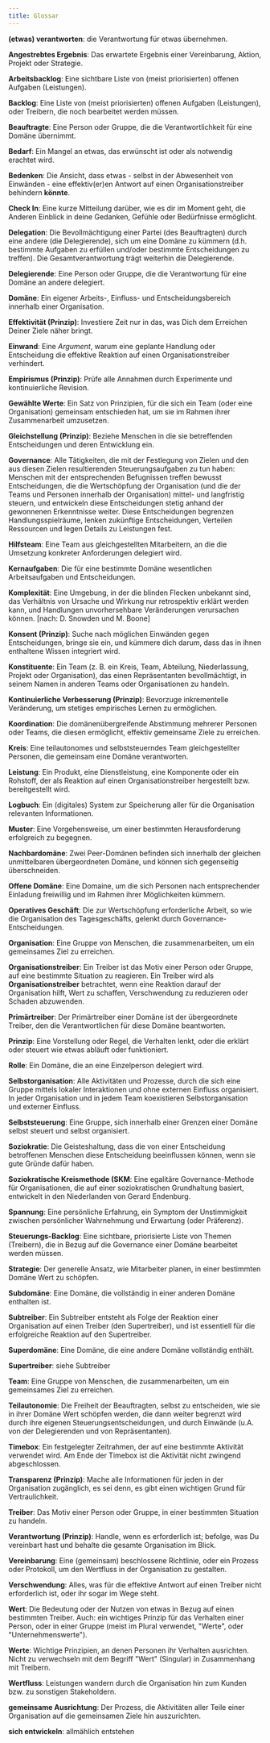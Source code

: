 ```yaml
---
title: Glossar 
---
```


**(etwas) verantworten**: die Verantwortung für etwas übernehmen.

**Angestrebtes Ergebnis**: Das erwartete Ergebnis einer Vereinbarung, Aktion, Projekt oder Strategie.

**Arbeitsbacklog**: Eine sichtbare Liste von (meist priorisierten) offenen Aufgaben (Leistungen).

**Backlog**: Eine Liste von (meist priorisierten) offenen Aufgaben (Leistungen), oder Treibern, die noch bearbeitet werden müssen.

**Beauftragte**: Eine Person oder Gruppe, die die Verantwortlichkeit für eine Domäne übernimmt.

**Bedarf**: Ein Mangel an etwas, das erwünscht ist oder als notwendig erachtet wird.

**Bedenken**: Die Ansicht, dass etwas - selbst in der Abwesenheit von Einwänden - eine effektiv(er)en Antwort auf einen Organisationstreiber behindern **könnte**.

**Check In**: Eine kurze Mitteilung darüber, wie es dir im Moment geht, die Anderen Einblick in deine Gedanken, Gefühle oder Bedürfnisse ermöglicht.

**Delegation**: Die Bevollmächtigung einer Partei (des Beauftragten) durch eine andere (die Delegierende), sich um eine Domäne zu kümmern (d.h. bestimmte Aufgaben zu erfüllen und/oder bestimmte Entscheidungen zu treffen). Die Gesamtverantwortung trägt weiterhin die Delegierende.

**Delegierende**: Eine Person oder Gruppe, die die Verantwortung für eine Domäne an andere delegiert.

**Domäne**: Ein eigener Arbeits-, Einfluss-  und Entscheidungsbereich innerhalb einer Organisation.

**Effektivität (Prinzip)**: Investiere Zeit nur in das, was Dich dem Erreichen Deiner Ziele näher bringt.

**Einwand**: Eine _Argument_, warum eine geplante Handlung oder Entscheidung die effektive Reaktion auf einen Organisationstreiber verhindert.

**Empirismus (Prinzip)**: Prüfe alle Annahmen durch Experimente und kontinuierliche Revision.

**Gewählte Werte**: Ein Satz von Prinzipien, für die sich ein Team (oder eine Organisation) gemeinsam entschieden hat, um sie im Rahmen ihrer Zusammenarbeit umzusetzen.

**Gleichstellung (Prinzip)**: Beziehe Menschen in die sie betreffenden Entscheidungen und deren Entwicklung ein.

**Governance**: Alle Tätigkeiten, die mit der Festlegung von Zielen und den aus diesen Zielen resultierenden Steuerungsaufgaben zu tun haben: Menschen mit der entsprechenden Befugnissen treffen bewusst Entscheidungen, die die Wertschöpfung  der Organisation (und die der Teams und Personen innerhalb der Organisation)  mittel- und langfristig steuern, und entwickeln diese Entscheidungen stetig anhand der gewonnenen Erkenntnisse weiter. Diese Entscheidungen begrenzen Handlungsspielräume, lenken zukünftige Entscheidungen, Verteilen Ressourcen und legen Details zu Leistungen fest.

**Hilfsteam**: Eine Team aus gleichgestellten Mitarbeitern, an die die Umsetzung konkreter Anforderungen delegiert wird.

**Kernaufgaben**: Die für eine bestimmte Domäne wesentlichen Arbeitsaufgaben und Entscheidungen.

**Komplexität**: Eine Umgebung, in der die blinden Flecken unbekannt sind, das Verhältnis von Ursache und Wirkung nur retrospektiv erklärt werden kann, und Handlungen unvorhersehbare Veränderungen verursachen können. [nach: D. Snowden und M. Boone]

**Konsent (Prinzip)**: Suche nach möglichen Einwänden gegen Entscheidungen, bringe sie ein, und kümmere dich darum, dass das in ihnen enthaltene Wissen integriert wird.

**Konstituente**: Ein Team (z. B. ein Kreis, Team, Abteilung, Niederlassung, Projekt oder Organisation), das einen Repräsentanten bevollmächtigt, in seinem Namen in anderen Teams oder Organisationen zu handeln.

**Kontinuierliche Verbesserung (Prinzip)**: Bevorzuge inkrementelle Veränderung, um stetiges empirisches Lernen zu ermöglichen.

**Koordination**: Die domänenübergreifende Abstimmung mehrerer Personen oder Teams, die diesen ermöglicht, effektiv gemeinsame Ziele zu erreichen.

**Kreis**: Eine teilautonomes und selbststeuerndes Team gleichgestellter Personen, die gemeinsam eine Domäne verantworten.

**Leistung**: Ein Produkt, eine Dienstleistung, eine Komponente oder ein Rohstoff, der als Reaktion auf einen Organisationstreiber hergestellt bzw. bereitgestellt wird.

**Logbuch**: Ein (digitales) System zur Speicherung aller für die Organisation relevanten Informationen.

**Muster**: Eine Vorgehensweise, um einer bestimmten Herausforderung erfolgreich zu begegnen.

**Nachbardomäne**: Zwei Peer-Domänen befinden sich innerhalb der gleichen unmittelbaren übergeordneten Domäne, und können sich gegenseitig überschneiden.

**Offene Domäne**: Eine Domaine, um die sich Personen nach entsprechender Einladung freiwillig und im Rahmen ihrer Möglichkeiten kümmern.

**Operatives Geschäft**: Die zur Wertschöpfung erforderliche Arbeit, so wie die Organisation des Tagesgeschäfts, gelenkt durch Governance-Entscheidungen.

**Organisation**: Eine Gruppe von Menschen, die zusammenarbeiten, um ein gemeinsames Ziel zu erreichen.

**Organisationstreiber**: Ein Treiber ist das Motiv einer Person oder Gruppe, auf eine bestimmte Situation zu reagieren. Ein Treiber wird als **Organisationstreiber** betrachtet, wenn eine Reaktion darauf der Organisation hilft, Wert zu schaffen, Verschwendung zu reduzieren oder Schaden abzuwenden.

**Primärtreiber**: Der Primärtreiber einer Domäne ist der übergeordnete Treiber, den die Verantwortlichen für diese Domäne beantworten.

**Prinzip**: Eine Vorstellung oder Regel, die Verhalten lenkt, oder die erklärt oder steuert wie etwas abläuft oder funktioniert.

**Rolle**: Ein Domäne, die an eine Einzelperson delegiert wird.

**Selbstorganisation**: Alle Aktivitäten und Prozesse, durch die sich eine Gruppe mittels lokaler Interaktionen und ohne externen Einfluss organisiert. In jeder Organisation und in jedem Team koexistieren Selbstorganisation und externer Einfluss.

**Selbststeuerung**: Eine Gruppe, sich innerhalb einer Grenzen einer Domäne selbst steuert und selbst organisiert.

**Soziokratie**: Die Geisteshaltung, dass die von einer Entscheidung betroffenen Menschen diese Entscheidung beeinflussen können, wenn sie gute Gründe dafür haben.

**Soziokratische Kreismethode (SKM**: Eine egalitäre Governance-Methode für Organisationen, die auf einer soziokratischen Grundhaltung basiert, entwickelt in den Niederlanden von Gerard Endenburg.

**Spannung**: Eine persönliche Erfahrung, ein Symptom der Unstimmigkeit zwischen persönlicher Wahrnehmung und Erwartung (oder Präferenz).

**Steuerungs-Backlog**: Eine sichtbare, priorisierte Liste von Themen (Treibern), die in Bezug auf die Governance einer Domäne bearbeitet werden müssen.

**Strategie**: Der generelle Ansatz, wie Mitarbeiter planen, in einer bestimmten Domäne Wert zu schöpfen.

**Subdomäne**: Eine Domäne, die vollständig in einer anderen Domäne enthalten ist.

**Subtreiber**: Ein Subtreiber entsteht als Folge der Reaktion einer Organisation auf einen Treiber (den Supertreiber), und ist essentiell für die erfolgreiche Reaktion auf den Supertreiber.

**Superdomäne**: Eine Domäne, die eine andere Domäne vollständig enthält.

**Supertreiber**: siehe Subtreiber

**Team**: Eine Gruppe von Menschen, die zusammenarbeiten, um ein gemeinsames Ziel zu erreichen.

**Teilautonomie**: Die Freiheit der Beauftragten, selbst zu entscheiden, wie sie in ihrer Domäne Wert schöpfen  werden, die dann weiter begrenzt wird durch ihre eigenen Steuerungsentscheidungen, und durch Einwände (u.A. von der Delegierenden und von Repräsentanten).

**Timebox**: Ein festgelegter Zeitrahmen, der auf eine bestimmte Aktivität verwendet wird. Am Ende der Timebox ist die Aktivität nicht zwingend abgeschlossen.

**Transparenz (Prinzip)**: Mache alle Informationen für jeden in der Organisation zugänglich, es sei denn, es gibt einen wichtigen Grund für Vertraulichkeit.

**Treiber**: Das Motiv einer Person oder Gruppe, in einer bestimmten Situation zu handeln.

**Verantwortung (Prinzip)**: Handle, wenn es erforderlich ist; befolge, was Du vereinbart hast und behalte die gesamte Organisation im Blick.

**Vereinbarung**: Eine (gemeinsam) beschlossene Richtlinie, oder ein Prozess oder Protokoll, um den Wertfluss in der Organisation zu gestalten.

**Verschwendung**: Alles, was für die effektive Antwort auf einen Treiber nicht erforderlich ist, oder ihr sogar im Wege steht.

**Wert**: Die Bedeutung oder der Nutzen von etwas in Bezug auf einen bestimmten Treiber. Auch: ein wichtiges Prinzip für das Verhalten einer Person, oder in einer Gruppe (meist im Plural verwendet, "Werte", oder "Unternehmenswerte").

**Werte**: Wichtige Prinzipien, an denen Personen ihr Verhalten ausrichten. Nicht zu verwechseln mit dem Begriff "Wert" (Singular) in Zusammenhang mit Treibern.

**Wertfluss**: Leistungen wandern durch die Organisation hin zum Kunden bzw. zu sonstigen Stakeholdern.

**gemeinsame Ausrichtung**: Der Prozess, die Aktivitäten aller Teile einer Organisation auf die gemeinsamen Ziele hin auszurichten.

**sich entwickeln**: allmählich entstehen


